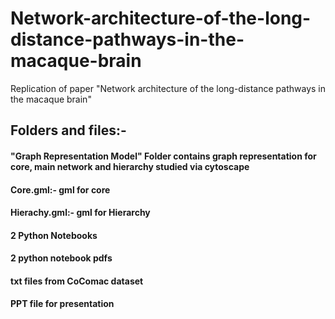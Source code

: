 # Network-architecture-of-the-long-distance-pathways-in-the-macaque-brain
Replication of paper "Network architecture of the long-distance pathways in the macaque brain"

## Folders and files:-
#### "Graph Representation Model" Folder contains graph representation for core, main network and hierarchy studied via cytoscape
#### Core.gml:- gml for core
#### Hierachy.gml:- gml for Hierarchy
#### 2 Python Notebooks
#### 2 python notebook pdfs
#### txt files from CoComac dataset
#### PPT file for presentation
